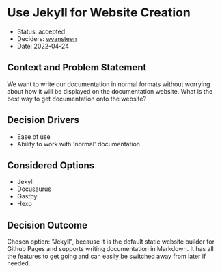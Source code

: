# Use Jekyll for Website Creation

* Status: accepted
* Deciders: [wvansteen](https://github.com/wvansteen)
* Date: 2022-04-24

## Context and Problem Statement

We want to write our documentation in normal formats without worrying about how it will be displayed on the documentation website.  What is the best way to get documentation onto the website?

## Decision Drivers

* Ease of use
* Ability to work with 'normal' documentation

## Considered Options

* Jekyll
* Docusaurus
* Gastby
* Hexo

## Decision Outcome

Chosen option: "Jekyll", because it is the default static website builder for Github Pages and supports writing documentation in Markdown.  It has all the features to get going and can easily be switched away from later if needed.
